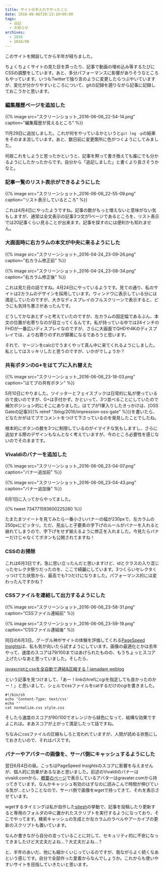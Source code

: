 ```yaml
---
title: サイトの手入れでやったこと
date: 2016-06-06T20:13:10+09:00
tags:
  - 日記
  - お知らせ
archives:
  - 2016
  - 2016/06
---
```


このサイトを開設してから半年が経ちました。

ちょくちょくサイトの見た目を弄ったり、記事で動画の埋め込み等するたびにCSSの調整をしています。あと、多分パフォーマンスに影響がありそうなところもやっています。いつもTwitterで独り言のように変更したらつぶやいていますが、変化が分かりやすいところについて、gitの記録を遡りながら記事に記録しておこうかと思います。

### 編集履歴ページを追加した

{{% image src="スクリーンショット_2016-06-06_22-54-14.png" caption="編集履歴が見えるところ" %}}

11月29日に追加しました。これが何をやっているかというと`git log -p`の結果をそのまま流しています。あと、数日前に変更箇所に色がつくようにしてみました。

何故これをしようと思ったかというと、記事を黙って書き換えても誰にでも分かるようにしたかったからです。自分から「追記しました」と書くより良さそうかなと。

### 記事一覧のリスト表示ができるようにした

{{% image src="スクリーンショット_2016-06-06_22-55-09.png" caption="リスト表示しているところ" %}}

これは4月4日にやったようですね。記事の数がもっと増えないと意味がない気もしますが、通常は全文表示の記事3つ文が1ページであるところを、リスト表示では20記事くらい見ることが出来ます。記事を探すのには便利かも知れません。

### 大画面時に右カラムの本文が中央に来るようにした

{{% image src="スクリーンショット_2016-04-24_23-09-26.png" caption="右カラム修正前" %}}

{{% image src="スクリーンショット_2016-04-24_23-08-34.png" caption="右カラム修正後" %}}

これは見た目の話ですね。4月24日にやっているようです。見ての通り、私のサイトは2カラムのデザインを採用しています。ウィンドウに表示している分には満足していたのですが、大きなディスプレイのフルスクリーンで表示すると、どうにも気持ち悪さがあったんです。

どうしてかなあとずっと考えていたのですが、左カラムの固定幅であるぶん、本文の位置が右寄りなのが目立ってくるんです。私が持っている中では24インチのFHDが一番広いディスプレイなのですが、さらに大画面でQHDや4Kのディスプレイでは、より右寄りのずれが顕著になるであろうと思います。

それで、マージンをcalc()でうまくやって真ん中に来てくれるようにしました。私としてはスッキリしたと思うのですが、いかがでしょうか？

### 共有ボタンのG+をはてブに入れ替えた

{{% image src="スクリーンショット_2016-06-06_23-18-03.png" caption="はてブの共有ボタン" %}}

5月10日にやりました。ツイッターとフェイスブックは日常的に私が使っているので良いのですが、G+は手付かず。かといって、3つ並べることにしていたので補欠ポジション的にそこにありました。はてブが1軍入りしたきっかけは、[OSS Gateの記事]({{% relref "/blog/2016/impression-oss-gate" %}})を書いたら、どなたかがはてブでコメントをつけて下さっているのを発見したことでしたね。

根本的にボタンの数を3つに制限しているのがイマイチな気もしますし、さらに追加する際のデザインもなんとなく考えていますが、今のところ必要性を感じないのでそのままです。

### Vivaldiのバナーを追加した

{{% image src="スクリーンショット_2016-06-06_23-04-07.png" caption="バナー追加前" %}}

{{% image src="スクリーンショット_2016-06-06_23-04-43.png" caption="バナー追加後" %}}

6月1日に入ってからやってました。

{{% tweet 734771593600225280 %}}

たまたまツイートを見てみたら一番小さいバナーの幅が230pxで、左カラムの250pxにピッタリ。ただ、見出しと子要素の字下げのルールがバナーを入れると崩れてしまうので、字下げをせず揃えるように修正を入れました。今見たらバナーだけじゃなくてボタンも公開されてますね！

### CSSのお掃除

これは6月3日です。急に思い立ったんだと思いますけど、idとクラスの入り混じったセレクタ祭りだったのを、ここで綺麗にしています。3つくらいセレクタくっつけてた状態から、最高でも1つだけになりました。パフォーマンス的には変わったんですかね？

### CSSファイルを連結して出力するようにした

{{% image src="スクリーンショット_2016-06-06_23-58-31.png" caption="CSSファイル連結前" %}}

{{% image src="スクリーンショット_2016-06-06_23-59-19.png" caption="CSSファイル連結後" %}}

同日の6月3日。グーグル神がサイトの体験を評価してくれる[PageSpeed Insights](https://developers.google.com/speed/pagespeed/insights/)は、私も気が向いたら試すようにしています。画像の最適化とかは去年やって、速度のスコアは79/100まではあげられたものの、もうちょっとスコア上げたいなあと思っていました。そしたら、

[javascriptとcssを全自動で連結&圧縮する | jamadam weblog](http://blog2.jamadam.com?p=18)

という記事を見つけまして、「あー！linkのhrefにcgiを指定しても良かったのかー！」と思いまして、シェルでcssファイルをcatするだけのcgiを書きました。

```
#!/bin/sh
echo 'Content-Type: text/css'
echo ''
cat normalize.css style.css
```

そしたら速度のスコアが90/100でオレンジから緑色になって、結構な効果ですよこれは。まあスコアが上がって満足したって話ですね。

ちなみにcssファイルの圧縮もしろと言われていますが、人間が読める状態にしておきたいので、それはパスです。

### バナーやアバターの画像を、サーバ側にキャッシュするようにした

翌日6月4日の昼。こっちはPageSpeed Insightsのスコアに影響を与えませんが、個人的に効果があるなあと思いました。前述のVivaldiのバナーはvivaldi.comから、[概要のページ](/about)で表示しているアバターはgravater.comから持ってきています。なんかキャッシュ有効のはずなのに読みこんで時間が伸びている気が…ということなので、サーバ側で画像をwgetで持ってきて、それを表示させています。

wgetするタイミングは私が自作した[sitesh](https://github.com/knokmki612/sitesh)の挙動で、記事を投稿したり更新すると専用のフォルダの中に置かれたスクリプトを実行するようになっており、そこでやってます。検索キャッシュの生成とか左カラムのラベルやアーカイブの更新のスクリプトも置いています。

なんか書きながら自分の言っていることに対して、セキュリティ的に不安になってきましたけど大丈夫だよね…？大丈夫だよね…？

と、半年のあいだ、他にも細かくいじっているのですが、我ながらよく続くなあという感じです。自分で全部作った愛着からなんでしょうか。これからも使いやすいサイトを目指していきたいと思います。
